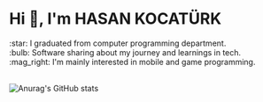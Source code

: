 <h1>Hi 👋, I'm HASAN KOCATÜRK</h1>
:star: I graduated from computer programming department.<br>
:bulb: Software sharing about my journey and learnings in tech.<br>
:mag_right: I'm mainly interested in mobile and game programming.<br/><br>

![Anurag's GitHub stats](https://github-readme-stats.vercel.app/api?username=HasanKocaturk&show_icons=true&theme=transparent)

